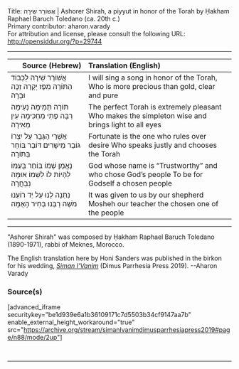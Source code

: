 <html>
<head></head>
<body>
Title: אֲשׁוֹרֵר שִׁירָה | Ashorer Shirah, a piyyut in honor of the Torah by Ḥakham Raphael Baruch Toledano (ca. 20th c.)<br />
Primary contributor: aharon.varady<br />
For attribution and license, please consult the following URL: <a href="http://opensiddur.org/?p=29744">http://opensiddur.org/?p=29744</a>
<p />
<hr />

<table style="margin-left: auto;margin-right: auto;" class="draggable">
<thead><tr><th id="x" style="text-align: right;">Source (Hebrew)</th><th style="text-align: left;">Translation (English)</th></tr></thead>
<tbody>
<tr><td style="vertical-align:top;">
<div class="liturgy"><span lang="he">
אֲשׁוֹרֵר שִׁירָה לִכְבוֹד הַתּוֹרָה 
מִפָּז יְקָרָה זַכָּה וּבָרָה 
</span></div></td>
 
<td style="vertical-align:top;">
<div class="english">
I will sing a song in honor of the Torah,
Who is more precious than gold, clear and pure
</div></td></tr>


<tr><td style="vertical-align:top;">
<div class="liturgy"><span lang="he">
תּוֹרָה תְּמִימָה נְעִימָה רַבָּה
פֶּתִי מַחְכִּימָה עַיִן מְאִירָה
</span></div></td>
 
<td style="vertical-align:top;">
<div class="english">
The perfect Torah is extremely pleasant
Who makes the simpleton wise and brings light to all eyes
</div></td></tr>


<tr><td style="vertical-align:top;">
<div class="liturgy"><span lang="he">
אַשְׁרֵי הַגֶּבֶר עַל יִצְרוֹ גּוֹבֵר 
מֵישָׁרִים דּוֹבֵר בּוֹחֵר בַּתּוֹרָה 
</span></div></td>
 
<td style="vertical-align:top;">
<div class="english">
Fortunate is the one who rules over desire
Who speaks justly and chooses the Torah
</div></td></tr>


<tr><td style="vertical-align:top;">
<div class="liturgy"><span lang="he">
נֶאֱמָן שְׁמוֹ בּוֹחֵר בְּעַמּוֹ
לִהְיוֹת לוֹ לִשְׁמוֹ אוּמָּה נִבְחֲרָה
</span></div></td>
 
<td style="vertical-align:top;">
<div class="english">
God whose name is “Trustworthy” and who chose God’s people
To be for Godself a chosen people
</div></td></tr>


<tr><td style="vertical-align:top;">
<div class="liturgy"><span lang="he">
נִתְּנָה לָנוּ עַל יַד רוֹעֵנוּ 
מֹשֶׁה רַבֵּנוּ בְּחִיר הָאֻמָּה
</span></div></td>
 
<td style="vertical-align:top;">
<div class="english">
It was given to us by our shepherd
Mosheh our teacher the chosen one of the people
</div></td></tr>
</tbody></table>

<hr />

"Ashorer Shirah" was composed by Ḥakham Raphael Baruch Toledano (1890-1971), rabbi of Meknes, Morocco.

The English translation here by Honi Sanders was published in the birkon for his wedding, <em><a href="http://opensiddur.org/?p=25938">Siman l'Vanim</a></em> (Dimus Parrhesia Press 2019). --Aharon Varady

<h3>Source(s)</h3>

[advanced_iframe securitykey="be1d939e6a1b36109171c7d5503b34cf9147aa7b" enable_external_height_workaround="true" src="https://archive.org/stream/simanlvanimdimusparrhesiapress2019#page/n88/mode/2up"]

&nbsp;

<hr />

&nbsp;
</body>
</html>